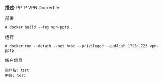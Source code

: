 **描述**: PPTP VPN Dockerfile

部署

```
# docker build --tag vpn-pptp .
```

运行

```
# docker run --detach --net host --privileged --publish 1723:1723 vpn-pptp
```

帐户信息

```
用户名: test
密码: test
```
